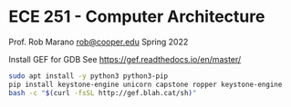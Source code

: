 # ECE 251 - Computer Architecture
Prof. Rob Marano <rob@cooper.edu>
Spring 2022

Install GEF for GDB
See https://gef.readthedocs.io/en/master/

```bash
sudo apt install -y python3 python3-pip
pip install keystone-engine unicorn capstone ropper keystone-engine
bash -c "$(curl -fsSL http://gef.blah.cat/sh)"
```